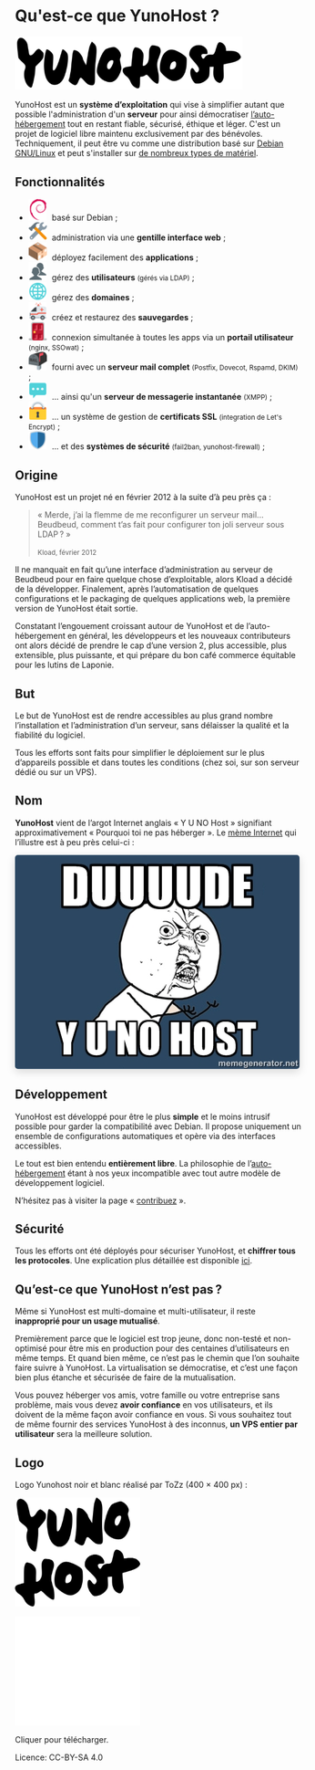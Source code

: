 Qu'est-ce que YunoHost ?
========================

<img src="/images/YunoHost_logo_vertical.png" width=400>

YunoHost est un **système d’exploitation** qui vise à simplifier autant que possible l'administration d'un **serveur** pour ainsi démocratiser [l’auto-hébergement](selfhosting_fr) tout en restant fiable, sécurisé, éthique et léger. C'est un projet de logiciel libre maintenu exclusivement par des bénévoles. Techniquement, il peut être vu comme une distribution basé sur [Debian GNU/Linux](https://debian.org) et peut s'installer sur [de nombreux types de matériel](install_fr).

Fonctionnalités
---------------

- <img src="/images/icon-debian.png" width=32 style="margin-right:5px"> basé sur Debian ;
- <img src="/images/icon-tools.png" width=32 style="margin-right:5px"> administration via une **gentille interface web** ;
- <img src="/images/icon-package.png" width=32 style="margin-right:5px"> déployez facilement des **applications** ;
- <img src="/images/icon-users.png" width=32 style="margin-right:5px"> gérez des **utilisateurs** <small>(gérés via LDAP)</small> ;
- <img src="/images/icon-globe.png" width=32 style="margin-right:5px"> gérez des **domaines** ;
- <img src="/images/icon-medic.png" width=32 style="margin-right:5px"> créez et restaurez des **sauvegardes** ;
- <img src="/images/icon-door.png" width=32 style="margin-right:5px"> connexion simultanée à toutes les apps via un **portail utilisateur** <small>(nginx, SSOwat)</small> ;
- <img src="/images/icon-mail.png" width=32 style="margin-right:5px"> fourni avec un **serveur mail complet** <small>(Postfix, Dovecot, Rspamd, DKIM)</small> ;
- <img src="/images/icon-messaging.png" width=32 style="margin-right:5px"> ... ainsi qu'un **serveur de messagerie instantanée** <small>(XMPP)</small> ;
- <img src="/images/icon-lock.png" width=32 style="margin-right:5px"> ... un système de gestion de **certificats SSL** <small>(integration de Let's Encrypt)</small> ;
- <img src="/images/icon-shield.png" width=32 style="margin-right:5px"> ... et des **systèmes de sécurité** <small>(fail2ban, yunohost-firewall)</small> ;

Origine
-------

YunoHost est un projet né en février 2012 à la suite d’à peu près ça :

 <blockquote><p>« Merde, j’ai la flemme de me reconfigurer un serveur mail... Beudbeud, comment t’as fait pour configurer ton joli serveur sous LDAP ? »</p>
<small>Kload, février 2012</small></blockquote>

Il ne manquait en fait qu’une interface d’administration au serveur de Beudbeud pour en faire quelque chose d’exploitable, alors Kload a décidé de la développer. Finalement, après l’automatisation de quelques configurations et le packaging de quelques applications web, la première version de YunoHost était sortie.

Constatant l’engouement croissant autour de YunoHost et de l’auto-hébergement en général, les développeurs et les nouveaux contributeurs ont alors décidé de prendre le cap d’une version 2, plus accessible, plus extensible, plus puissante, et qui prépare du bon café commerce équitable pour les lutins de Laponie.

But
---

Le but de YunoHost est de rendre accessibles au plus grand nombre l’installation et l’administration d’un serveur, sans délaisser la qualité et la fiabilité du logiciel. 

Tous les efforts sont faits pour simplifier le déploiement sur le plus d’appareils possible et dans toutes les conditions (chez soi, sur son serveur dédié ou sur un VPS).

Nom
---

**YunoHost** vient de l’argot Internet anglais « Y U NO Host » signifiant approximativement « Pourquoi toi ne pas héberger ». Le [mème Internet](http://fr.wikipedia.org/wiki/M%C3%A8me_Internet) qui l’illustre est à peu près celui-ci :
<div class="text-center"><img style="border-radius: 5px; box-shadow: 0 5px 15px rgba(0,0,0,0.15);" src="/images/dude_yunohost.jpg"></div>

Développement
-------------

YunoHost est développé pour être le plus **simple** et le moins intrusif possible pour garder la compatibilité avec Debian. Il propose uniquement un ensemble de configurations automatiques et opère via des interfaces accessibles.

Le tout est bien entendu **entièrement libre**. La philosophie de l’[auto-hébergement](selfhosting_fr) étant à nos yeux incompatible avec tout autre modèle de développement logiciel.

N’hésitez pas à visiter la page « [contribuez](/contribute_fr) ».

Sécurité
--------

Tous les efforts ont été déployés pour sécuriser YunoHost, et **chiffrer tous les protocoles**. Une explication plus détaillée est disponible [ici](/security_fr).

Qu’est-ce que YunoHost n’est pas ?
----------------------------------

Même si YunoHost est multi-domaine et multi-utilisateur, il reste **inapproprié pour un usage mutualisé**.

Premièrement parce que le logiciel est trop jeune, donc non-testé et non-optimisé pour être mis en production pour des centaines d’utilisateurs en même temps. Et quand bien même, ce n’est pas le chemin que l’on souhaite faire suivre à YunoHost. La virtualisation se démocratise, et c’est une façon bien plus étanche et sécurisée de faire de la mutualisation.

Vous pouvez héberger vos amis, votre famille ou votre entreprise sans problème, mais vous devez **avoir confiance** en vos utilisateurs, et ils doivent de la même façon avoir confiance en vous. Si vous souhaitez tout de même fournir des services YunoHost à des inconnus, **un VPS entier par utilisateur** sera la meilleure solution.

Logo
----

Logo Yunohost noir et blanc réalisé par ToZz (400 × 400 px) :

<a href="/images/ynh_logo_black_300dpi.png"><img src="/images/ynh_logo_black_300dpi.png" width=220></a>

<a href="/images/ynh_logo_white_300dpi.png"><img src="/images/ynh_logo_white_300dpi.png" width=220></a>

Cliquer pour télécharger.

Licence: CC-BY-SA 4.0
